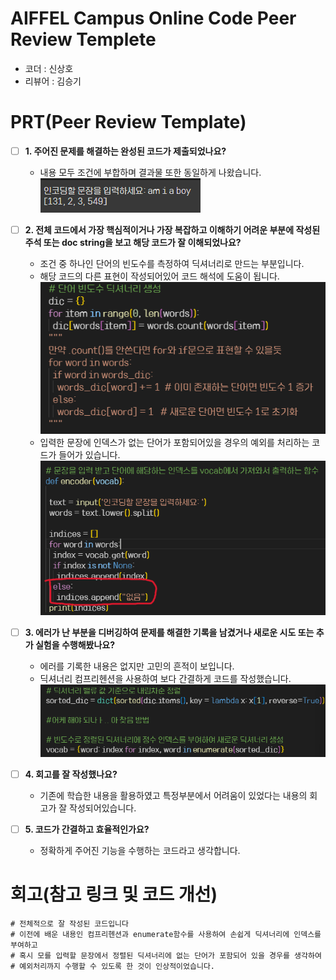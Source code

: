 # AIFFEL Campus Online Code Peer Review Templete
- 코더 : 신상호
- 리뷰어 : 김승기


# PRT(Peer Review Template)
- [ ]  **1. 주어진 문제를 해결하는 완성된 코드가 제출되었나요?**
    - 내용 모두 조건에 부합하며 결과물 또한 동일하게 나왔습니다.
    ![img](1.png)
    

- [ ]  **2. 전체 코드에서 가장 핵심적이거나 가장 복잡하고 이해하기 어려운 부분에 작성된 
주석 또는 doc string을 보고 해당 코드가 잘 이해되었나요?**
    - 조건 중 하나인 단어의 빈도수를 측정하여 딕셔너리로 만드는 부분입니다.
    - 해당 코드의 다른 표현이 작성되어있어 코드 해석에 도움이 됩니다.
    ![img](2-1.png)
    - 입력한 문장에 인덱스가 없는 단어가 포함되어있을 경우의
       예외를 처리하는 코드가 들어가 있습니다.
    ![img](2-2.png)
      
        
- [ ]  **3. 에러가 난 부분을 디버깅하여 문제를 해결한 기록을 남겼거나
새로운 시도 또는 추가 실험을 수행해봤나요?**
    - 에러를 기록한 내용은 없지만 고민의 흔적이 보입니다.
    - 딕셔너리 컴프리헨션을 사용하여 보다 간결하게 코드를 작성했습니다.
    ![img](3.png)
        
        
- [ ]  **4. 회고를 잘 작성했나요?**
    - 기존에 학습한 내용을 활용하였고 
      특정부분에서 어려움이 있었다는 내용의 회고가 잘 작성되어있습니다.
     

        
- [ ]  **5. 코드가 간결하고 효율적인가요?**
    - 정확하게 주어진 기능을 수행하는 코드라고 생각합니다.
       



# 회고(참고 링크 및 코드 개선)
```
# 전체적으로 잘 작성된 코드입니다
# 이전에 배운 내용인 컴프리헨션과 enumerate함수를 사용하여 손쉽게 딕셔너리에 인덱스를 부여하고
# 혹시 모를 입력할 문장에서 정렬된 딕셔너리에 없는 단어가 포함되어 있을 경우를 생각하여
# 예외처리까지 수행할 수 있도록 한 것이 인상적이었습니다.

```
